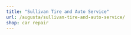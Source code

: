 ```yaml
---
title: "Sullivan Tire and Auto Service"
url: /augusta/sullivan-tire-and-auto-service/
shop: car repair
---
```

